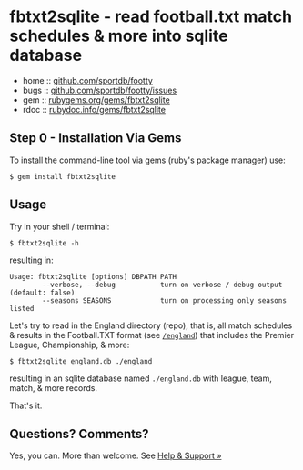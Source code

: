 # fbtxt2sqlite - read football.txt match schedules & more into sqlite database


* home  :: [github.com/sportdb/footty](https://github.com/sportdb/footty)
* bugs  :: [github.com/sportdb/footty/issues](https://github.com/sportdb/footty/issues)
* gem   :: [rubygems.org/gems/fbtxt2sqlite](https://rubygems.org/gems/fbtxt2sqlite)
* rdoc  :: [rubydoc.info/gems/fbtxt2sqlite](http://rubydoc.info/gems/fbtxt2sqlite)


## Step 0 - Installation Via Gems

To install the command-line tool via gems (ruby's package manager) use:

```
$ gem install fbtxt2sqlite
```


## Usage

Try in your shell / terminal:

```
$ fbtxt2sqlite -h
```

resulting in:

```
Usage: fbtxt2sqlite [options] DBPATH PATH
        --verbose, --debug           turn on verbose / debug output (default: false)
        --seasons SEASONS            turn on processing only seasons listed                    
```


Let's try to read in the England directory (repo), that is, all match schedules & results
in the Football.TXT format 
(see [`/england`](https://github.com/openfootball/england)) 
that includes the Premier League, Championship, & more:

```
$ fbtxt2sqlite england.db ./england
```

resulting in an sqlite database named `./england.db` with league, team, match, & more records.



That's it.



## Questions? Comments?

Yes, you can. More than welcome.
See [Help & Support »](https://github.com/openfootball/help)
